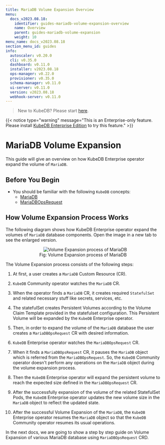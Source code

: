 ```yaml
---
title: MariaDB Volume Expansion Overview
menu:
  docs_v2023.08.18:
    identifier: guides-mariadb-volume-expansion-overview
    name: Overview
    parent: guides-mariadb-volume-expansion
    weight: 10
menu_name: docs_v2023.08.18
section_menu_id: guides
info:
  autoscaler: v0.20.0
  cli: v0.35.0
  dashboard: v0.11.0
  installer: v2023.08.18
  ops-manager: v0.22.0
  provisioner: v0.35.0
  schema-manager: v0.11.0
  ui-server: v0.11.0
  version: v2023.08.18
  webhook-server: v0.11.0
---
```


> New to KubeDB? Please start [here](/docs/v2023.08.18/README).

{{< notice type="warning" message="This is an Enterprise-only feature. Please install [KubeDB Enterprise Edition](/docs/v2023.08.18/setup/install/enterprise) to try this feature." >}}

# MariaDB Volume Expansion

This guide will give an overview on how KubeDB Enterprise operator expand the volume of `MariaDB`.

## Before You Begin

- You should be familiar with the following `KubeDB` concepts:
  - [MariaDB](/docs/v2023.08.18/guides/mariadb/concepts/mariadb)
  - [MariaDBOpsRequest](/docs/v2023.08.18/guides/mariadb/concepts/opsrequest)

## How Volume Expansion Process Works

The following diagram shows how KubeDB Enterprise operator expand the volumes of `MariaDB` database components. Open the image in a new tab to see the enlarged version.

<figure align="center">
  <img alt="Volume Expansion process of MariaDB" src="/docs/v2023.08.18/guides/mariadb/volume-expansion/overview/images/volume-expansion.jpeg">
<figcaption align="center">Fig: Volume Expansion process of MariaDB</figcaption>
</figure>

The Volume Expansion process consists of the following steps:

1. At first, a user creates a `MariaDB` Custom Resource (CR).

2. `KubeDB` Community operator watches the `MariaDB` CR.

3. When the operator finds a `MariaDB` CR, it creates required `StatefulSet` and related necessary stuff like secrets, services, etc.

4. The statefulSet creates Persistent Volumes according to the Volume Claim Template provided in the statefulset configuration. This Persistent Volume will be expanded by the `KubeDB` Enterprise operator.

5. Then, in order to expand the volume of the `MariaDB` database the user creates a `MariaDBOpsRequest` CR with desired information.

6. `KubeDB` Enterprise operator watches the `MariaDBOpsRequest` CR.

7. When it finds a `MariaDBOpsRequest` CR, it pauses the `MariaDB` object which is referred from the `MariaDBOpsRequest`. So, the `KubeDB` Community operator doesn't perform any operations on the `MariaDB` object during the volume expansion process.

8. Then the `KubeDB` Enterprise operator will expand the persistent volume to reach the expected size defined in the `MariaDBOpsRequest` CR.

9. After the successfully expansion of the volume of the related StatefulSet Pods, the `KubeDB` Enterprise operator updates the new volume size in the `MariaDB` object to reflect the updated state.

10. After the successful Volume Expansion of the `MariaDB`, the `KubeDB` Enterprise operator resumes the `MariaDB` object so that the `KubeDB` Community operator resumes its usual operations.

In the next docs, we are going to show a step by step guide on Volume Expansion of various MariaDB database using `MariaDBOpsRequest` CRD.
